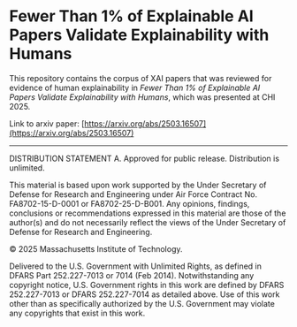 # Fewer Than 1% of Explainable AI Papers Validate Explainability with Humans
This repository contains the corpus of XAI papers that was reviewed for evidence of human explainability in *Fewer Than 1% of Explainable AI Papers Validate Explainability with Humans*, which was presented at CHI 2025.

Link to arxiv paper: [https://arxiv.org/abs/2503.16507](https://arxiv.org/abs/2503.16507) 


----

DISTRIBUTION STATEMENT A. Approved for public release. Distribution is unlimited.
 
This material is based upon work supported by the Under Secretary of Defense for Research and Engineering under Air Force Contract No. FA8702-15-D-0001 or FA8702-25-D-B001. Any opinions, findings, conclusions or recommendations expressed in this material are those of the author(s) and do not necessarily reflect the views of the Under Secretary of Defense for Research and Engineering.
 
© 2025 Massachusetts Institute of Technology.
 
Delivered to the U.S. Government with Unlimited Rights, as defined in DFARS Part 252.227-7013 or 7014 (Feb 2014). Notwithstanding any copyright notice, U.S. Government rights in this work are defined by DFARS 252.227-7013 or DFARS 252.227-7014 as detailed above. Use of this work other than as specifically authorized by the U.S. Government may violate any copyrights that exist in this work.
